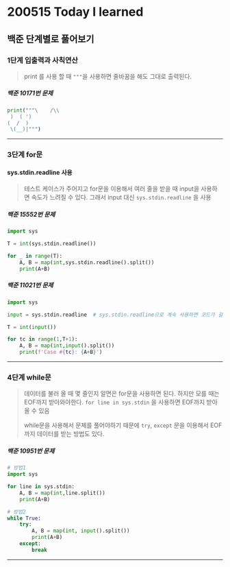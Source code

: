 # 200515 Today I learned



## 백준 단계별로 풀어보기

### 1단계 입출력과 사칙연산

> print 를 사용 할 때 `"""`을 사용하면 줄바꿈을 해도 그대로 출력된다.



##### 백준 10171번 문제

```python
print("""\    /\\
 )  ( ')
(  /  )
 \(__)|""")
```

---



### 3단계 for문

#### sys.stdin.readline 사용

> 테스트 케이스가 주어지고 for문을 이용해서 여러 줄을 받을 때 input을 사용하면 속도가 느려질 수 있다. 그래서 input 대신 `sys.stdin.readline` 을 사용



##### 백준 15552번 문제

```python
import sys

T = int(sys.stdin.readline())

for _ in range(T):
    A, B = map(int,sys.stdin.readline().split())
    print(A+B)
```



##### 백준 11021번 문제

```python
import sys

input = sys.stdin.readline	# sys.stdin.readline으로 계속 사용하면 코드가 길어질 수 있음

T = int(input())

for tc in range(1,T+1):
    A, B = map(int,input().split())
    print(f'Case #{tc}: {A+B}')
```

---



### 4단계 while문

> 데이터를 불러 올 때 몇 줄인지 알면은 for문을 사용하면 된다. 하지만 모를 때는 EOF까지 받아와야한다. `for line in sys.stdin` 을 사용하면 EOF까지 받아올 수 있음
>
> while문을 사용해서 문제를 풀어야하기 때문에 `try`, `except` 문을 이용해서 EOF까지 데이터를 받는 방법도 있다.



##### 백준 10951번 문제

```python
# 방법1
import sys

for line in sys.stdin:
    A, B = map(int,line.split())
    print(A+B)

# 방법2
while True:
    try:
        A, B = map(int, input().split())
        print(A+B)
    except:
        break
```

---



